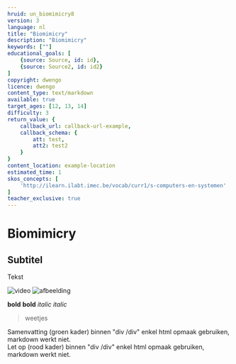 ```yaml
---
hruid: un_biomimicry8
version: 3
language: nl
title: "Biomimicry"
description: "Biomimicry"
keywords: [""]
educational_goals: [
    {source: Source, id: id}, 
    {source: Source2, id: id2}
]
copyright: dwengo
licence: dwengo
content_type: text/markdown
available: true
target_ages: [12, 13, 14]
difficulty: 3
return_value: {
    callback_url: callback-url-example,
    callback_schema: {
        att: test,
        att2: test2
    }
}
content_location: example-location
estimated_time: 1
skos_concepts: [
    'http://ilearn.ilabt.imec.be/vocab/curr1/s-computers-en-systemen'
]
teacher_exclusive: true
---
```


# Biomimicry

## Subtitel

Tekst

![](@youtube/<embedlink> "video")
![](embed/<bestandsnaam.extensie> "afbeelding")
[](@pdf/<bestandsnaam.pdf> "link naar pdf")

**bold** __bold__
*italic* _italic_

> weetjes

<div class="alert alert-box alert-success">
Samenvatting (groen kader)
binnen "div /div" enkel html opmaak gebruiken, markdown werkt niet. 
</div>

<div class="alert alert-box alert-danger">
Let op (rood kader)
binnen "div /div" enkel html opmaak gebruiken, markdown werkt niet. 
</div>